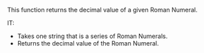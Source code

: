 This function returns the decimal value of a given Roman Numeral.   

IT:
  * Takes one string that is a series of Roman Numerals.
  * Returns the decimal value of the Roman Numeral.

